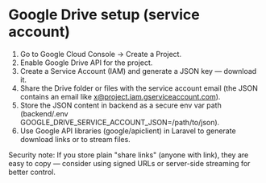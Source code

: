 # Google Drive setup (service account)

1. Go to Google Cloud Console → Create a Project.
2. Enable Google Drive API for the project.
3. Create a Service Account (IAM) and generate a JSON key — download it.
4. Share the Drive folder or files with the service account email (the JSON contains an email like x@project.iam.gserviceaccount.com).
5. Store the JSON content in backend as a secure env var path (backend/.env GOOGLE_DRIVE_SERVICE_ACCOUNT_JSON=/path/to/json).
6. Use Google API libraries (google/apiclient) in Laravel to generate download links or to stream files.

Security note: If you store plain "share links" (anyone with link), they are easy to copy — consider using signed URLs or server-side streaming for better control.
